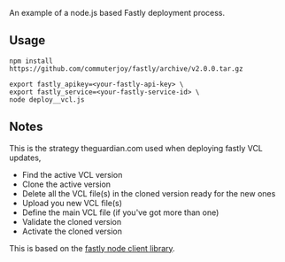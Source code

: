 
An example of a node.js based Fastly deployment process.

## Usage

    npm install https://github.com/commuterjoy/fastly/archive/v2.0.0.tar.gz
    
    export fastly_apikey=<your-fastly-api-key> \
    export fastly_service=<your-fastly-service-id> \
    node deploy__vcl.js

## Notes

This is the strategy theguardian.com used when deploying fastly VCL updates,

 - Find the active VCL version
 - Clone the active version
 - Delete all the VCL file(s) in the cloned version ready for the new ones
 - Upload you new VCL file(s)
 - Define the main VCL file (if you've got more than one)
 - Validate the cloned version
 - Activate the cloned version

This is based on the [fastly node client library](https://github.com/commuterjoy/fastly).

